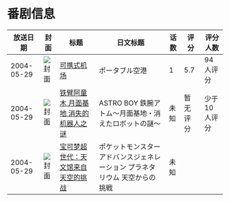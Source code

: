 # 番剧信息

|放送日期|封面|标题|日文标题|话数|评分|评分人数|
|---|---|---|---|---|---|---|
|2004-05-29|![封面](https://lain.bgm.tv/pic/cover/c/32/92/47669_ESmOk.jpg)|[可携式机场](https://bangumi.tv/subject/47669)|ポータブル空港|1|5.7|94人评分|
|2004-05-29|![封面](https://lain.bgm.tv/pic/cover/c/92/de/425947_g6PfI.jpg)|[铁臂阿童木 月面基地 消失的机器人之谜](https://bangumi.tv/subject/425947)|ASTRO BOY 鉄腕アトム〜月面基地・消えたロボットの謎〜|未知|暂无评分|少于10人评分|
|2004-05-29|![封面](https://lain.bgm.tv/pic/cover/c/c2/39/510006_r98B0.jpg)|[宝可梦超世代：天文馆来自天空的挑战](https://bangumi.tv/subject/510006)|ポケットモンスターアドバンスジェネレーション プラネタリウム 天空からの挑戦|未知|||
